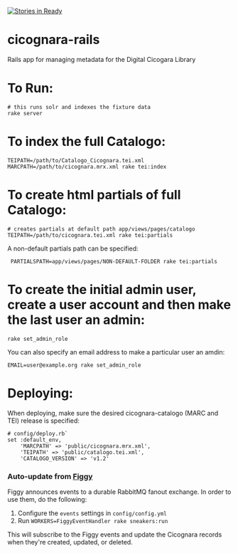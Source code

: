[![Stories in Ready](https://badge.waffle.io/pulibrary/cicognara-rails.png?label=ready&title=Ready)](https://waffle.io/pulibrary/cicognara-rails)

# cicognara-rails
Rails app for managing metadata for the Digital Cicogara Library

# To Run:
```
# this runs solr and indexes the fixture data
rake server
```

# To index the full Catalogo:
```
TEIPATH=/path/to/Catalogo_Cicognara.tei.xml MARCPATH=/path/to/cicognara.mrx.xml rake tei:index
```

# To create html partials of full Catalogo:
```
# creates partials at default path app/views/pages/catalogo
TEIPATH=/path/to/cicognara.tei.xml rake tei:partials
```
A non-default partials path can be specified:
```
 PARTIALSPATH=app/views/pages/NON-DEFAULT-FOLDER rake tei:partials
```

# To create the initial admin user, create a user account and then make the last user an admin:
```
rake set_admin_role
```
You can also specify an email address to make a particular user an amdin:
```
EMAIL=user@example.org rake set_admin_role
```

# Deploying:
When deploying, make sure the desired cicognara-catalogo (MARC and TEI) release is specified:
```
# config/deploy.rb`
set :default_env,
    'MARCPATH' => 'public/cicognara.mrx.xml',
    'TEIPATH' => 'public/catalogo.tei.xml',
    'CATALOGO_VERSION' => 'v1.2'
```

### Auto-update from [Figgy](https://github.com/pulibrary/figgy)

Figgy announces events to a durable RabbitMQ fanout exchange. In order to use them, do the
following:

1. Configure the `events` settings in `config/config.yml`
2. Run `WORKERS=FiggyEventHandler rake sneakers:run`

This will subscribe to the Figgy events and update the Cicognara records when they're
created, updated, or deleted.
